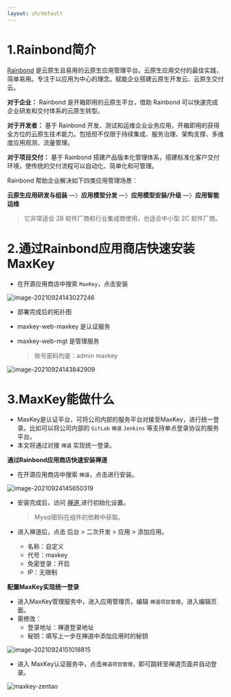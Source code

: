 ```yaml
---
layout: zh/default
---
```


# 1.Rainbond简介
 
[Rainbond](https://github.com/goodrain/rainbond) 是云原生且易用的云原生应用管理平台。云原生应用交付的最佳实践，简单易用。专注于以应用为中心的理念。赋能企业搭建云原生开发云、云原生交付云。

**对于企业：** Rainbond 是开箱即用的云原生平台，借助 Rainbond 可以快速完成企业研发和交付体系的云原生转型。

**对于开发者：** 基于 Rainbond 开发、测试和运维企业业务应用，开箱即用的获得全方位的云原生技术能力。包括但不仅限于持续集成、服务治理、架构支撑、多维度应用观测、流量管理。

**对于项目交付：** 基于 Rainbond 搭建产品版本化管理体系，搭建标准化客户交付环境，使传统的交付流程可以自动化、简单化和可管理。

Rainbond 帮助企业解决如下四类应用管理场景：

**云原生应用研发与组装** —〉**应用模型分发** —〉**应用模型安装/升级** —〉**应用智能运维**

> 它非常适合 2B 软件厂商和行业集成商使用，也适合中小型 2C 软件厂商。

# 2.通过Rainbond应用商店快速安装MaxKey

* 在开源应用商店中搜索 `MaxKey`，点击安装

![image-20210924143027246](https://i.loli.net/2021/09/24/oi8G2eVf1B97UDP.png)

* 部署完成后的拓扑图

* maxkey-web-maxkey 是认证服务

* maxkey-web-mgt 是管理服务

  > 账号密码均是：admin   maxkey

![image-20210924143842909](https://i.loli.net/2021/09/24/xbdDGjAIvuVMXOf.png)

# 3.MaxKey能做什么

* MaxKey是认证平台，可将公司内部的服务平台对接至MaxKey，进行统一登录。比如可以将公司内部的 `GitLab` `禅道` `Jenkins` 等支持单点登录协议的服务平台。
* 本文将通过对接  `禅道` 实现统一登录。

**通过Rainbond应用商店快速安装禅道**

* 在开源应用商店中搜索 `禅道`，点击进行安装。

![image-20210924145650319](https://i.loli.net/2021/09/24/3VeDYIg6nm5lGrx.png)

* 安装完成后，访问 [禅道 ](https://www.zentao.net/book)进行初始化设置。

  > Mysql密码在组件的依赖中获取。

* 进入禅道后，点击  后台 > 二次开发 > 应用 > 添加应用。
  * 名称：自定义
  * 代号：maxkey
  * 免密登录：开启
  * IP：无限制

**配置MaxKey实现统一登录**

* 进入MaxKey管理服务中，进入应用管理页，编辑 `禅道项目管理`，进入编辑页面。
* 需修改：
  * 登录地址：禅道登录地址
  * 秘钥：填写上一步在禅道中添加应用时的秘钥



![image-20210924151018815](https://i.loli.net/2021/09/24/EfArgPO168YmMzS.png)

* 进入 MaxKey认证服务中，点击`禅道项目管理`，即可跳转至禅道页面并自动登录。

![maxkey-zentao](https://static.goodrain.com/images/maxkey-zentao.gif)


